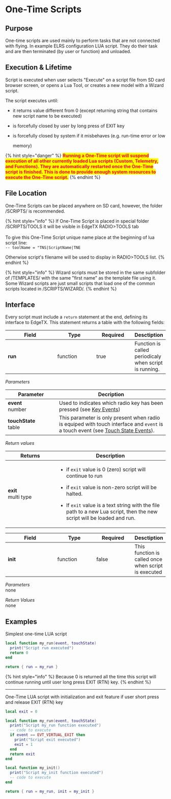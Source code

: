 # One-Time Scripts

## Purpose

One-time scripts are used mainly to perform tasks that are not connected with flying. In example ELRS configuration LUA script. They do their task and are then terminated (by user or function) and unloaded.

## Execution & Lifetime

Script is executed when user selects "Execute" on a script file from SD card browser screen, or opens a Lua Tool, or creates a new model with a Wizard script.

The script executes until:

* it returns value different from 0 (except returning string that contains new script name to be executed)
* is forcefully closed by user by long press of EXIT key
*   is forcefully closed by system if it misbehaves (e.g. run-time error or low

    memory)

{% hint style="danger" %}
<mark style="color:red;">**Running a One-Time script will suspend execution of all other currently loaded Lua scripts (Custom, Telemetry, and Functions). They are automatically restarted once the One-Time script is finished. This is done to provide enough system resources to execute the One-Time script.**</mark>
{% endhint %}

## File Location

One-Time Scripts can be placed anywhere on SD card, however, the folder /SCRIPTS/ is recommended.

{% hint style="info" %}
If One-Time Script is placed in special folder /SCRIPTS/TOOLS it will be visible in EdgeTX RADIO>TOOLS tab\
\
To give this One-Time Script unique name place at the beginning of lua script line:\
`-- toolName = "TNS|ScriptName|TNE`

Otherwise script's filename will be used to display in RADIO>TOOLS list.
{% endhint %}

{% hint style="info" %}
Wizard scripts must be stored in the same subfolder of /TEMPLATES/ with the same "first name" as the template file using it. Some Wizard scripts are just small scripts that load one of the common scripts located in /SCRIPTS/WIZARD/.
{% endhint %}

## **Interface**

Every script must include a `return` statement at the end, defining its interface to EdgeTX. This statement returns a table with the following fields:

<table><thead><tr><th width="142.33333333333331">Field</th><th width="108">Type</th><th width="105" data-type="checkbox">Required</th><th>Desctiption</th></tr></thead><tbody><tr><td><strong>run</strong></td><td>function</td><td>true</td><td>Function is called periodicaly when script is running. </td></tr></tbody></table>

_Parameters_

<table data-header-hidden><thead><tr><th width="145">Parameter</th><th>Decription</th></tr></thead><tbody><tr><td><strong>event</strong><br>number</td><td>Used to indicates which radio key has been pressed (see <a href="../part_iii_-_opentx_lua_api_reference/constants/key_events.md">Key Events</a>)</td></tr><tr><td><strong>touchState</strong><br>table</td><td>This parameter is only present when radio is equiped with touch interface and <code>event</code> is a touch event (see <a href="../part_iii_-_opentx_lua_api_reference/constants/touch-event-constants.md">Touch State Events</a>).</td></tr></tbody></table>

_Return values_

<table data-header-hidden><thead><tr><th width="140.33333333333331">Returns</th><th>Description</th></tr></thead><tbody><tr><td><strong>exit</strong><br>multi type</td><td><ul><li>if <code>exit</code> value is 0 (zero) script will continue to run</li></ul><ul><li>if <code>exit</code> value is non-zero script will be halted.</li></ul><ul><li>If <code>exit</code> value is a text string with the file path to a new Lua script, then the new script will be loaded and run.</li></ul></td></tr></tbody></table>



<table><thead><tr><th width="142.33333333333331">Field</th><th width="108">Type</th><th width="105" data-type="checkbox">Required</th><th>Desctiption</th></tr></thead><tbody><tr><td><strong>init</strong></td><td>function</td><td>false</td><td>This function is called once when script is executed</td></tr></tbody></table>

_Parameters_\
none

_Return Values_\
none



## Examples

Simplest one-time LUA script

```lua
local function my_run(event, touchState)
  print("Script run executed")
  return 0
end

return { run = my_run }
```

{% hint style="info" %}
Because 0 is returned all the time this script will continue running until user long press EXIT (RTN) key.
{% endhint %}

***

One-Time LUA script with initialization and exit feature if user short press and release EXIT (RTN) key

```lua
local exit = 0

local function my_run(event, touchState)
  print("Script my_run function executed")
  -- code to execute
  if event == EVT_VIRTUAL_EXIT then 
    print("Script exit executed")
    exit = 1
  end 
  return exit
end

local function my_init()
  print("Script my_init function executed")
  -- code to execute
end

return { run = my_run, init = my_init }
```
